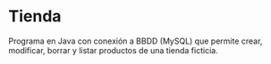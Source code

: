 # Tienda
Programa en Java con conexión a BBDD (MySQL) que permite crear, modificar, borrar y listar productos de una tienda ficticia.
